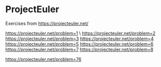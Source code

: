 # ProjectEuler
Exercises from https://projecteuler.net/


https://projecteuler.net/problem=1 \\
https://projecteuler.net/problem=2
https://projecteuler.net/problem=3
https://projecteuler.net/problem=4
https://projecteuler.net/problem=5
https://projecteuler.net/problem=6
https://projecteuler.net/problem=7
https://projecteuler.net/problem=8

https://projecteuler.net/problem=76
